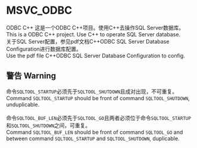 # MSVC_ODBC
ODBC C++
这是一个ODBC C++项目。使用C++去操作SQL Server数据库。<br>This is a ODBC C++ project. Use C++ to operate SQL Server database.<br>
关于SQL Server配置，参见pdf文档C++ODBC SQL Server Database Configuration进行数据库配置。<br>Use the pdf file C++ODBC SQL Server Database Configuration to config.<br>

## 警告 Warning
命令`SQLTOOL_STARTUP`必须先于`SQLTOOL_SHUTDOWN`且成对出现，不可重复。<br>
Command `SQLTOOL_STARTUP` should be front of command `SQLTOOL_SHUTDOWN`, unduplicable.<br>
<br>
命令`SQLTOOL_BUF_LEN`必须先于`SQLTOOL_GO`且两者必须位于命令`SQLTOOL_STARTUP`和`SQLTOOL_SHUTDOWN`之间，可重复。<br>
Command `SQLTOOL_BUF_LEN` should be front of command `SQLTOOL_GO` and between command `SQLTOOL_STARTUP` and `SQLTOOL_SHUTDOWN`, duplicable.
